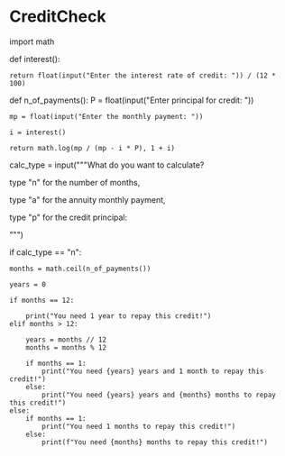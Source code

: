 # CreditCheck
import math

def interest():

    return float(input("Enter the interest rate of credit: ")) / (12 * 100)


def n_of_payments():
    P = float(input("Enter principal for credit: "))
    
    mp = float(input("Enter the monthly payment: "))
    
    i = interest()
    
    return math.log(mp / (mp - i * P), 1 + i)


calc_type = input("""What do you want to calculate?

type "n" for the number of months,

type "a" for the annuity monthly payment,

type "p" for the credit principal:

""")

if calc_type == "n":

    months = math.ceil(n_of_payments())
    
    years = 0
    
    if months == 12:
    
        print("You need 1 year to repay this credit!")
    elif months > 12:
    
        years = months // 12
        months = months % 12
        
        if months == 1:
            print("You need {years} years and 1 month to repay this credit!")
        else:
            print("You need {years} years and {months} months to repay this credit!")
    else:
        if months == 1:
            print("You need 1 months to repay this credit!")
        else:
            print(f"You need {months} months to repay this credit!")
